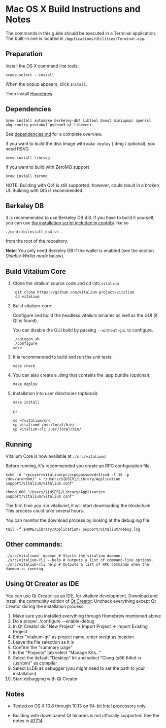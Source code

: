 Mac OS X Build Instructions and Notes
====================================
The commands in this guide should be executed in a Terminal application.
The built-in one is located in `/Applications/Utilities/Terminal.app`.

Preparation
-----------
Install the OS X command line tools:

`xcode-select --install`

When the popup appears, click `Install`.

Then install [Homebrew](https://brew.sh).

Dependencies
----------------------

    brew install automake berkeley-db4 libtool boost miniupnpc openssl pkg-config protobuf python3 qt libevent

See [dependencies.md](dependencies.md) for a complete overview.

If you want to build the disk image with `make deploy` (.dmg / optional), you need RSVG

    brew install librsvg

If you want to build with ZeroMQ support

    brew install zeromq

NOTE: Building with Qt4 is still supported, however, could result in a broken UI. Building with Qt5 is recommended.

Berkeley DB
-----------
It is recommended to use Berkeley DB 4.8. If you have to build it yourself,
you can use [the installation script included in contrib/](/contrib/install_db4.sh)
like so

```shell
./contrib/install_db4.sh .
```

from the root of the repository.

**Note**: You only need Berkeley DB if the wallet is enabled (see the section *Disable-Wallet mode* below).

Build Vitalium Core
------------------------

1. Clone the vitalium source code and cd into `vitalium`

        git clone https://github.com/vitalium-project/vitalium
        cd vitalium

2.  Build vitalium-core:

    Configure and build the headless vitalium binaries as well as the GUI (if Qt is found).

    You can disable the GUI build by passing `--without-gui` to configure.

        ./autogen.sh
        ./configure
        make

3.  It is recommended to build and run the unit tests:

        make check

4.  You can also create a .dmg that contains the .app bundle (optional):

        make deploy

5.  Installation into user directories (optional):

        make install

    or

        cd ~/vitalium/src
        cp vitaliumd /usr/local/bin/
        cp vitalium-cli /usr/local/bin/

Running
-------

Vitalium Core is now available at `./src/vitaliumd`

Before running, it's recommended you create an RPC configuration file.

    echo -e "rpcuser=vitaliumrpc\nrpcpassword=$(xxd -l 16 -p /dev/urandom)" > "/Users/${USER}/Library/Application Support/Vitalium/vitalium.conf"

    chmod 600 "/Users/${USER}/Library/Application Support/Vitalium/vitalium.conf"

The first time you run vitaliumd, it will start downloading the blockchain. This process could take several hours.

You can monitor the download process by looking at the debug.log file:

    tail -f $HOME/Library/Application\ Support/Vitalium/debug.log

Other commands:
-------

    ./src/vitaliumd -daemon # Starts the vitalium daemon.
    ./src/vitalium-cli --help # Outputs a list of command-line options.
    ./src/vitalium-cli help # Outputs a list of RPC commands when the daemon is running.

Using Qt Creator as IDE
------------------------
You can use Qt Creator as an IDE, for vitalium development.
Download and install the community edition of [Qt Creator](https://www.qt.io/download/).
Uncheck everything except Qt Creator during the installation process.

1. Make sure you installed everything through Homebrew mentioned above
2. Do a proper ./configure --enable-debug
3. In Qt Creator do "New Project" -> Import Project -> Import Existing Project
4. Enter "vitalium-qt" as project name, enter src/qt as location
5. Leave the file selection as it is
6. Confirm the "summary page"
7. In the "Projects" tab select "Manage Kits..."
8. Select the default "Desktop" kit and select "Clang (x86 64bit in /usr/bin)" as compiler
9. Select LLDB as debugger (you might need to set the path to your installation)
10. Start debugging with Qt Creator

Notes
-----

* Tested on OS X 10.8 through 10.13 on 64-bit Intel processors only.

* Building with downloaded Qt binaries is not officially supported. See the notes in [#7714](https://github.com/bitcoin/bitcoin/issues/7714)
